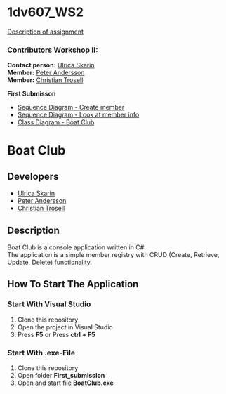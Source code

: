 # 1dv607_WS2

[Description of assignment](https://coursepress.lnu.se/kurs/objektorienterad-analys-och-design-med-uml/workshops-2/workshop-2-design/)

### Contributors Workshop II:
**Contact person:** [Ulrica Skarin](https://github.com/ulricaskarin)  
**Member:** [Peter Andersson](https://github.com/sehnpaa)  
**Member:** [Christian Trosell](https://github.com/krockgardin)  

**First Submisson**
* [Sequence Diagram - Create member](https://www.websequencediagrams.com/cgi-bin/cdraw?lz=dGl0bGUgQ3JlYXRlIG1lbWJlcgoKUHJvZ3JhbS0-SW5wdXRMaXN0ZW5lcjogVGFrZQAOBQoKbG9vcAogICAgABYNLT5Db25zb2xlOiBXcml0ZUxpbmUACR1SZWFkABwJADUHLQBoEABUFEFjdGlvbjogQ2FsbAplbmQKCgAMBi0-TQCBQAVBZGRlcjogUmVjaWV2ZUZyb21Nb2RlbCAAERdTZW5kVG8AHgUKCgA3CwBHCFJlZ2lzdHJ5OiBTYXZlAF0GACEIABQIABAcTGlzdAAeElhNTAAVEFRvWE1MRmlsZQB4D0NMSTogRGlzcGxheQpDTEkAglUVABkaAIErBwAhGA&s=patent)
* [Sequence Diagram - Look at member info](https://www.websequencediagrams.com/cgi-bin/cdraw?lz=dGl0bGUgTG9vayBhdCBtZW1iZXIgaW5mbwoKUHJvZ3JhbS0-SW5wdXRMaXN0ZW5lcjogVGFrZQAOBQoKbG9vcAogICAgABYNLT5Db25zb2xlOiBXcml0ZUxpbmUACR1SZWFkABwJADUHLQBoEABUFEFjdGlvbjogQ2FsbAplbmQKCgAMBi0-TQCBRQUAgTAFcjogUmVjaWV2ZUZyb21Nb2RlbCAAERhTZW5kVG8AHwUKCgA4DABKCFJlZ2lzdHJ5OiBHZXQAXwZCeUlkACUIABcIABQbTGlzdAAdElhNTAAVD0Zyb21YTUxGaWxlClhNTC0AcREAYxAAgWYPAIEwEENMSTogRGlzcGxheQpDTEkAgxEVABkbAIJMBgAhGQ&s=patent)
* [Class Diagram - Boat Club](#)


# Boat Club
## Developers
- [Ulrica Skarin][us]
- [Peter Andersson][pa]
- [Christian Trosell][ct]

[us]: https://github.com/ulricaskarin
[pa]: https://github.com/sehnpaa
[ct]: https://github.com/krockgardin

## Description
Boat Club is a console application written in C#.  
The application is a simple member registry with CRUD (Create, Retrieve, Update, Delete) functionality.

## How To Start The Application 

### Start With Visual Studio
1. Clone this repository
2. Open the project in Visual Studio
3. Press **F5** or Press **ctrl + F5**

### Start With .exe-File
1. Clone this repository
2. Open folder **First_submission**
3. Open and start file **BoatClub.exe**

